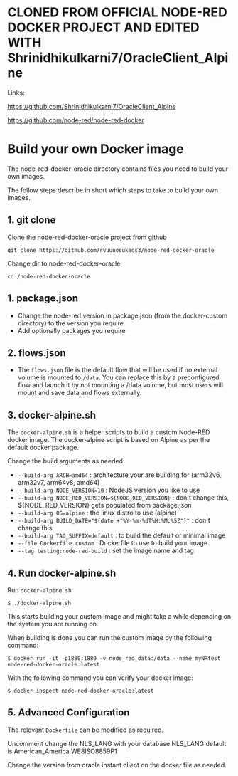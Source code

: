 # CLONED FROM OFFICIAL NODE-RED DOCKER PROJECT AND EDITED WITH Shrinidhikulkarni7/OracleClient_Alpine

Links:

https://github.com/Shrinidhikulkarni7/OracleClient_Alpine

https://github.com/node-red/node-red-docker

# Build your own Docker image

The node-red-docker-oracle directory contains files you need to build your own images.

The follow steps describe in short which steps to take to build your own images.

## 1. git clone

Clone the node-red-docker-oracle project from github
```shell script
git clone https://github.com/ryuunosukeds3/node-red-docker-oracle
```

Change dir to node-red-docker-oracle
```shell script
cd /node-red-docker-oracle
```

## 1. **package.json**

   - Change the node-red version in package.json (from the docker-custom directory) to the version you require
   - Add optionally packages you require

## 2. **flows.json**

   - The `flows.json` file is the default flow that will be used if no external volume is mounted to `/data`. You can replace this by a preconfigured flow and launch it by not mounting a /data volume, but most users will mount and save data and flows externally.

## 3. **docker-alpine.sh**

The `docker-alpine.sh` is a helper scripts to build a custom Node-RED docker image. The docker-alpine script is based on Alpine as per the default docker package.

Change the build arguments as needed:

   - `--build-arg ARCH=amd64` : architecture your are building for (arm32v6, arm32v7, arm64v8, amd64)
   - `--build-arg NODE_VERSION=10` : NodeJS version you like to use
   - `--build-arg NODE_RED_VERSION=${NODE_RED_VERSION}` : don't change this, ${NODE_RED_VERSION} gets populated from package.json
   - `--build-arg OS=alpine` : the linux distro to use (alpine)
   - `--build-arg BUILD_DATE="$(date +"%Y-%m-%dT%H:%M:%SZ")"` : don't change this
   - `--build-arg TAG_SUFFIX=default` : to build the default or minimal image
   - `--file Dockerfile.custom` : Dockerfile to use to build your image.
   - `--tag testing:node-red-build` : set the image name and tag

## 4. **Run docker-alpine.sh**

Run `docker-alpine.sh`

```shell script
$ ./docker-alpine.sh
```

This starts building your custom image and might take a while depending on the system you are running on.

When building is done you can run the custom image by the following command:

```shell script
$ docker run -it -p1880:1880 -v node_red_data:/data --name myNRtest node-red-docker-oracle:latest
```

With the following command you can verify your docker image:

```shell script
$ docker inspect node-red-docker-oracle:latest
```

## 5. **Advanced Configuration**

The relevant `Dockerfile` can be modified as required.

Uncomment change the NLS_LANG with your database NLS_LANG default is American_America.WE8ISO8859P1

Change the version from oracle instant client on the docker file as needed.
